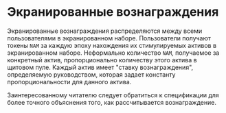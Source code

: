 # Экранированные вознаграждения

Экранированные вознаграждения распределяются между всеми пользователями в экранированном наборе. Пользователи получают токены `NAM` за каждую эпоху нахождения их стимулируемых активов в экранированном наборе. Неформально количество `NAM`, получаемое за конкретный актив, пропорционально количеству этого актива в щитовом пуле. Каждый актив имеет "ставку вознаграждения", определяемую руководством, которая задает константу пропорциональности для данного актива.

Заинтересованному читателю следует обратиться к спецификации для более точного объяснения того, как рассчитывается вознаграждение.
